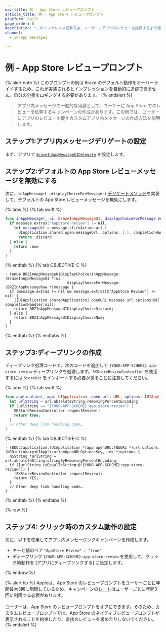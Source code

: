 ```yaml
---
nav_title: 例 - App Store レビュープロンプト
article_title: 例 - App Store レビュープロンプト
platform: Swift
page_order: 8
description: "このリファレンス記事では、ユーザーにアプリのレビューを提供するよう促すカスタムアプリ内メッセージの iOS の例を紹介します。"
channel:
  - in-app messages

---
```


# 例 - App Store レビュープロンプト

{% alert note %}
このプロンプトの例は Braze のデフォルト動作をオーバーライドするため、これが実装されるとインプレッションを自動的に追跡できません。自分の[分析]({{site.baseurl}}/developer_guide/platform_integration_guides/swift/in-app_messaging/customization/handling_in_app_display/#logging-impressions-and-clicks)をロギングする必要があります。
{% endalert %}

> アプリ内メッセージの一般的な用途として、ユーザーに App Store でのレビューを依頼するキャンペーンの作成があります。この例では、ユーザーにアプリのレビューを促すカスタムアプリ内メッセージの作成方法を説明します。

## ステップ1:アプリ内メッセージデリゲートの設定
まず、アプリで [`BrazeInAppMessageUIDelegate`][1] を設定します。 

## ステップ2:デフォルトの App Store レビューメッセージを無効にする
次に、`inAppMessage(_:displayChoiceForMessage:)` [デリゲートメソッド](https://braze-inc.github.io/braze-swift-sdk/documentation/brazeui/brazeinappmessageuidelegate/inappmessage(_:displaychoiceformessage:)-9w1nb)を実装して、デフォルトの App Store レビューメッセージを無効にします。

{% tabs %}
{% tab swift %}

```swift
func inAppMessage(_ ui: BrazeInAppMessageUI, displayChoiceForMessage message: Braze.InAppMessage) -> BrazeInAppMessageUI.DisplayChoice {
  if message.extras["AppStore Review"] != nil,
    let messageUrl = message.clickAction.url {
      UIApplication.shared.open(messageUrl, options: [:], completionHandler: nil)
      return .discard
  } else {
    return .now
  }
}
```

{% endtab %}
{% tab OBJECTIVE-C %}

```objc
- (enum BRZInAppMessageUIDisplayChoice)inAppMessage:(BrazeInAppMessageUI *)ui
                            displayChoiceForMessage:(BRZInAppMessageRaw *)message {
  if (message.extras != nil && message.extras[@"AppStore Review"] != nil) {
    [[UIApplication sharedApplication] openURL:message.url options:@{} completionHandler:nil];
    return BRZInAppMessageUIDisplayChoiceDiscard;
  } else {
    return BRZInAppMessageUIDisplayChoiceNow;
  }
}
```

{% endtab %}
{% endtabs %}

## ステップ3:ディープリンクの作成
ディープリンク処理コードで、次のコードを追加して `{YOUR-APP-SCHEME}:app-store-review` ディープリンクを処理します。`SKStoreReviewController` を使用するには `StoreKit` をインポートする必要があることに注意してください。

{% tabs %}
{% tab swift %}

```swift
func application(_ app: UIApplication, open url: URL, options: [UIApplicationOpenURLOptionsKey : Any] = [:]) -> Bool {
  let urlString = url.absoluteString.removingPercentEncoding
  if (urlString == "{YOUR-APP-SCHEME}:app-store-review") {
    SKStoreReviewController.requestReview()
    return true;
  }
  // Other deep link handling code…
}
```

{% endtab %}
{% tab OBJECTIVE-C %}

```objc
- (BOOL)application:(UIApplication *)app openURL:(NSURL *)url options:(NSDictionary<UIApplicationOpenURLOptionsKey, id> *)options {
  NSString *urlString = url.absoluteString.stringByRemovingPercentEncoding;
  if ([urlString isEqualToString:@"{YOUR-APP-SCHEME}:app-store-review"]) {
    [SKStoreReviewController requestReview];
    return YES;
  }
  // Other deep link handling code…
}
```

{% endtab %}
{% endtabs %}

{% raw %}

## ステップ4: クリック時のカスタム動作の設定

次に、以下を使用してアプリ内メッセージングキャンペーンを作成します。

- キーと値のペア `"AppStore Review" : "true"`
- ディープリンク `{YOUR-APP-SCHEME}:app-store-review` を使用して、クリック時動作を [アプリにディープリンクする] に設定します。

{% endraw %}

{% alert tip %}
Appleは、App Store のレビュープロンプトをユーザーごとに年間最大3回に制限しているため、キャンペーンの[レート]({{site.baseurl}}/user_guide/engagement_tools/campaigns/building_campaigns/rate-limiting/)はユーザーごとに年間3回に制限する必要があります。<br><br>ユーザーは、App Store のレビュープロンプトをオフにできます。そのため、カスタムレビュープロンプトでは、App Store のネイティブレビュープロンプトが表示されることを約束したり、直接のレビューを求めたりしないでください。
{% endalert %}

[1]: {{site.baseurl}}/developer_guide/platform_integration_guides/swift/in-app_messaging/customization/setting_delegates/
